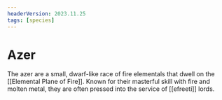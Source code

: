 ```yaml
---
headerVersion: 2023.11.25
tags: [species]
---
```

# Azer

The azer are a small, dwarf-like race of fire elementals that dwell on the [[Elemental Plane of Fire]]. Known for their masterful skill with fire and molten metal, they are often pressed into the service of [[efreeti]] lords. 
